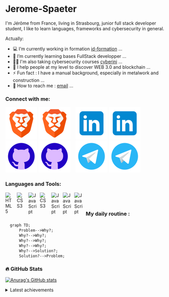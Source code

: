 # Jerome-Spaeter
I'm Jérôme from France, living in Strasbourg, junior full stack developer student, I like to learn languages, frameworks and cybersecurity in general.


<!--
**Jerome-Spaeter/Jerome-Spaeter** is a ✨ _special_ ✨ repository because its `README.md` (this file) appears on your GitHub profile.
-->


Actually:

- 💻 I’m currently working in formation [id-formation][ID] ...
- 🌱 I’m currently learning bases FullStack developper ...
- 🐱‍💻 I'm also taking cybersecurity courses [cyberini][cyberini] ...
- 💎 I help people at my level to discover WEB 3.0 and blockchain ...
- ⚡ Fun fact : I have a manual background, especially in metalwork and construction ...
- 📧 How to reach me : [email][mail] ...


### Connect with me:

[![img_contact](./img/brave.svg)](https://brave.com#gh-light-mode-only)
[![img_contact](./img/brave.svg)](https://brave.com#gh-dark-mode-only)
&nbsp;&nbsp;
[![img_contact](./img/linkedin.svg)](https://www.linkedin.com#gh-light-mode-only)
[![img_contact](./img/linkedin.svg)](https://www.linkedin.com#gh-dark-mode-only)
&nbsp;&nbsp;
[![img_contact](./img/github.svg)](https://github.com/Jerome-Spaeter#gh-light-mode-only)
[![img_contact](./img/github.svg)](https://github.com/Jerome-Spaeter#gh-dark-mode-only)
&nbsp;&nbsp;
[![img_contact](./img/telegram.svg)](https://t.me/wajihusya#gh-light-mode-only)
[![img_contact](./img/telegram.svg)](https://t.me/wajihusya#gh-dark-mode-only)
&nbsp;&nbsp;

### Languages and Tools:

[<img align="left" alt="HTML5" width="26px" src="https://cdn.jsdelivr.net/gh/devicons/devicon/icons/html5/html5-original.svg" style="padding-right:10px;" />][HTML]
[<img align="left" alt="CSS3" width="26px" src="https://cdn.jsdelivr.net/gh/devicons/devicon/icons/css3/css3-original.svg" style="padding-right:10px;" />][CSS]
[<img align="left" alt="JavaScript" width="26px" src="https://cdn.jsdelivr.net/gh/devicons/devicon/icons/javascript/javascript-original.svg" style="padding-right:10px;" />][JS]
[<img align="left" alt="CSS3" width="26px" src="https://cdn.jsdelivr.net/gh/devicons/devicon/icons/python/python-original.svg" style="padding-right:10px;" />][python]
[<img align="left" alt="JavaScript" width="26px" src="https://cdn.jsdelivr.net/gh/devicons/devicon/icons/vuejs/vuejs-original.svg" style="padding-right:10px;" />][Vue.js]
[<img align="left" alt="JavaScript" width="26px" src="https://cdn.jsdelivr.net/gh/devicons/devicon/icons/symfony/symfony-original.svg" style="padding-right:10px;" />][symfony]
[<img align="left" alt="JavaScript" width="26px" src="https://cdn.jsdelivr.net/gh/devicons/devicon/icons/php/php-original.svg" style="padding-right:10px;" />][php]


<br />
<br />

### My daily routine :

```mermaid
  graph TD;
      Problem-->Why?;
      Why?-->Why?;
      Why?-->Why?;
      Why?-->Why?;
      Why?-->Solution?;
      Solution?-->Problem;
```

### 🔥 GitHub Stats

[![Anurag's GitHub stats](https://github-readme-stats.vercel.app/api?username=Jerome-Spaeter&show_icons=true&hide_border=false&title_color=3B1F94f&icon_color=FFE500&bg_color=09131B&text_color=ffffff&border_color=0c1a25)](https://github.com/anuraghazra/github-readme-stats)

<details>
  <summary> Latest achievements</summary>

<!-- BLOG-POST-LIST:START -->
- [I have obtained the Tosa CyberCitizen certification](https://www.tosa.org/EN/cybers%C3%A9curit%C3%A9-certification?sbj_id=298)
- [I took free web developer courses on openclassroom](https://openclassrooms.com/fr/search?page=1&categories=D%C3%A9veloppement)
</details>





[ID]: https://id-formation.com/
[cyberini]: https://cyberini.com/
[HTML]: https://developer.mozilla.org/fr/docs/Web/HTML
[CSS]: https://developer.mozilla.org/fr/docs/Web/CSS
[JS]: https://developer.mozilla.org/fr/docs/Web/JavaScript
[python]: https://www.python.org/
[Vue.js]: https://vuejs.org/
[symfony]: https://symfony.com/
[php]: https://www.php.net/
[mail]: m.spaeter@gmail.com
